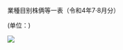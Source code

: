 業種目别株俩等一表（令和4年7·8月分）

(单位：)

![](https://www.nta.go.jp/tmp/4856548c-895f-4708-8c2d-be8c5e6a7dbe/images/c3b9dd69a52a1683c681b11b05e3f94fe71f4e8873f28546860975df9967cece.jpg)